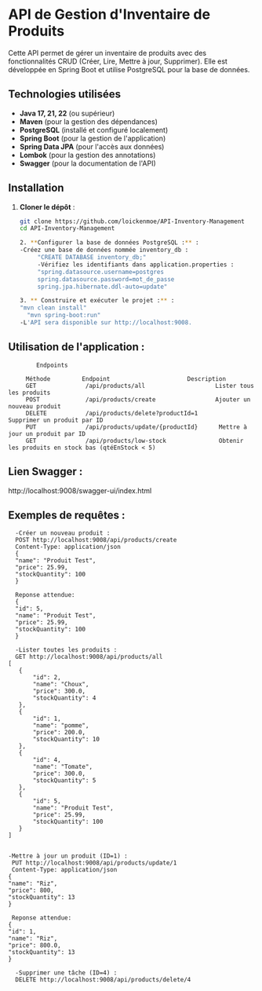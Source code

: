 # API de Gestion d'Inventaire de Produits

Cette API permet de gérer un inventaire de produits avec des fonctionnalités CRUD (Créer, Lire, Mettre à jour, Supprimer). Elle est développée en Spring Boot et utilise PostgreSQL pour la base de données.
## Technologies utilisées

- **Java 17, 21, 22** (ou supérieur)
- **Maven** (pour la gestion des dépendances)
- **PostgreSQL** (installé et configuré localement)
- **Spring Boot** (pour la gestion de l'application)
- **Spring Data JPA** (pour l'accès aux données)
- **Lombok** (pour la gestion des annotations)
- **Swagger** (pour la documentation de l'API)

## Installation

1. **Cloner le dépôt** :
   ```bash
   git clone https://github.com/loickenmoe/API-Inventory-Management
   cd API-Inventory-Management

   2. **Configurer la base de données PostgreSQL :** :   
   -Créez une base de données nommée inventory_db :
        "CREATE DATABASE inventory_db;"
        -Vérifiez les identifiants dans application.properties :
        "spring.datasource.username=postgres
        spring.datasource.password=mot_de_passe
        spring.jpa.hibernate.ddl-auto=update"

   3. ** Construire et exécuter le projet :** :
   "mvn clean install"
     "mvn spring-boot:run"
   -L'API sera disponible sur http://localhost:9008.

## Utilisation de l'application :
            Endpoints
         
         Méthode	     Endpoint	                   Description
         GET	          /api/products/all                    Lister tous les produits 
         POST	          /api/products/create	               Ajouter un nouveau produit
         DELETE	          /api/products/delete?productId=1	           Supprimer un produit par ID
         PUT	          /api/products/update/{productId}	    Mettre à jour un produit par ID
         GET	          /api/products/low-stock	            Obtenir les produits en stock bas (qtéEnStock < 5)

## Lien Swagger :
   http://localhost:9008/swagger-ui/index.html

## Exemples de requêtes :
      -Créer un nouveau produit :
      POST http://localhost:9008/api/products/create
      Content-Type: application/json
      {
      "name": "Produit Test",
      "price": 25.99,
      "stockQuantity": 100
      }

      Reponse attendue:
      {
      "id": 5,
      "name": "Produit Test",
      "price": 25.99,
      "stockQuantity": 100
      }
   
      -Lister toutes les produits :
      GET http://localhost:9008/api/products/all
    [
       {
           "id": 2,
           "name": "Choux",
           "price": 300.0,
           "stockQuantity": 4
       },
       {
           "id": 1,
           "name": "pomme",
           "price": 200.0,
           "stockQuantity": 10
       },
       {
           "id": 4,
           "name": "Tomate",
           "price": 300.0,
           "stockQuantity": 5
       },
       {
           "id": 5,
           "name": "Produit Test",
           "price": 25.99,
           "stockQuantity": 100
       }
    ]


    -Mettre à jour un produit (ID=1) :
     PUT http://localhost:9008/api/products/update/1
     Content-Type: application/json
    {
    "name": "Riz",
    "price": 800,
    "stockQuantity": 13
    }

     Reponse attendue:
    {
    "id": 1,
    "name": "Riz",
    "price": 800.0,
    "stockQuantity": 13
    }

      -Supprimer une tâche (ID=4) :
      DELETE http://localhost:9008/api/products/delete/4
    


